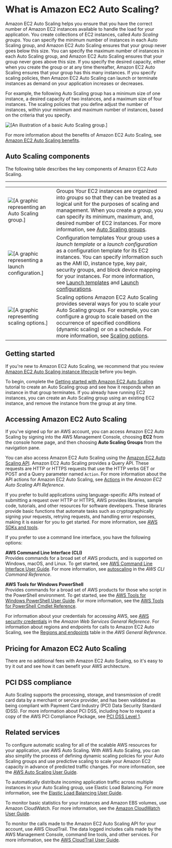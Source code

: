 # What is Amazon EC2 Auto Scaling?<a name="what-is-amazon-ec2-auto-scaling"></a>

Amazon EC2 Auto Scaling helps you ensure that you have the correct number of Amazon EC2 instances available to handle the load for your application\. You create collections of EC2 instances, called *Auto Scaling groups*\. You can specify the minimum number of instances in each Auto Scaling group, and Amazon EC2 Auto Scaling ensures that your group never goes below this size\. You can specify the maximum number of instances in each Auto Scaling group, and Amazon EC2 Auto Scaling ensures that your group never goes above this size\. If you specify the desired capacity, either when you create the group or at any time thereafter, Amazon EC2 Auto Scaling ensures that your group has this many instances\. If you specify scaling policies, then Amazon EC2 Auto Scaling can launch or terminate instances as demand on your application increases or decreases\.

For example, the following Auto Scaling group has a minimum size of one instance, a desired capacity of two instances, and a maximum size of four instances\. The scaling policies that you define adjust the number of instances, within your minimum and maximum number of instances, based on the criteria that you specify\.

![\[An illustration of a basic Auto Scaling group.\]](http://docs.aws.amazon.com/autoscaling/ec2/userguide/images/as-basic-diagram.png)

For more information about the benefits of Amazon EC2 Auto Scaling, see [Amazon EC2 Auto Scaling benefits](auto-scaling-benefits.md)\.

## Auto Scaling components<a name="as-component-intro"></a>

The following table describes the key components of Amazon EC2 Auto Scaling\.


****  

|  |  | 
| --- |--- |
|  ![\[A graphic representing an Auto Scaling group.\]](http://docs.aws.amazon.com/autoscaling/ec2/userguide/images/group-graphic.png)  |   Groups Your EC2 instances are organized into *groups* so that they can be treated as a logical unit for the purposes of scaling and management\. When you create a group, you can specify its minimum, maximum, and, desired number of EC2 instances\. For more information, see [Auto Scaling groups](AutoScalingGroup.md)\.   | 
|  ![\[A graphic representing a launch configuration.\]](http://docs.aws.amazon.com/autoscaling/ec2/userguide/images/launch-configuration-graphic.png)  |   Configuration templates Your group uses a *launch template* or a *launch configuration* as a configuration template for its EC2 instances\. You can specify information such as the AMI ID, instance type, key pair, security groups, and block device mapping for your instances\. For more information, see [Launch templates](LaunchTemplates.md) and [Launch configurations](LaunchConfiguration.md)\.   | 
|  ![\[A graphic representing scaling options.\]](http://docs.aws.amazon.com/autoscaling/ec2/userguide/images/scaling-plan-graphic.png)  |   Scaling options Amazon EC2 Auto Scaling provides several ways for you to scale your Auto Scaling groups\. For example, you can configure a group to scale based on the occurrence of specified conditions \(dynamic scaling\) or on a schedule\. For more information, see [Scaling options](scaling_plan.md#scaling_typesof)\.   | 

## Getting started<a name="what-is-auto-scaling-next-steps"></a>

If you're new to Amazon EC2 Auto Scaling, we recommend that you review [Amazon EC2 Auto Scaling instance lifecycle](AutoScalingGroupLifecycle.md) before you begin\.

To begin, complete the [Getting started with Amazon EC2 Auto Scaling](GettingStartedTutorial.md) tutorial to create an Auto Scaling group and see how it responds when an instance in that group terminates\. If you already have running EC2 instances, you can create an Auto Scaling group using an existing EC2 instance, and remove the instance from the group at any time\.

## Accessing Amazon EC2 Auto Scaling<a name="access-as"></a>

If you've signed up for an AWS account, you can access Amazon EC2 Auto Scaling by signing into the AWS Management Console, choosing **EC2** from the console home page, and then choosing **Auto Scaling Groups** from the navigation pane\.

You can also access Amazon EC2 Auto Scaling using the [Amazon EC2 Auto Scaling API](https://docs.aws.amazon.com/autoscaling/ec2/APIReference/)\. Amazon EC2 Auto Scaling provides a Query API\. These requests are HTTP or HTTPS requests that use the HTTP verbs GET or POST and a Query parameter named `Action`\. For more information about the API actions for Amazon EC2 Auto Scaling, see [Actions](https://docs.aws.amazon.com/autoscaling/ec2/APIReference/API_Operations.html) in the *Amazon EC2 Auto Scaling API Reference*\.

If you prefer to build applications using language\-specific APIs instead of submitting a request over HTTP or HTTPS, AWS provides libraries, sample code, tutorials, and other resources for software developers\. These libraries provide basic functions that automate tasks such as cryptographically signing your requests, retrying requests, and handling error responses, making it is easier for you to get started\. For more information, see [AWS SDKs and tools](https://aws.amazon.com/tools/)\.

If you prefer to use a command line interface, you have the following options:

**AWS Command Line Interface \(CLI\)**  
Provides commands for a broad set of AWS products, and is supported on Windows, macOS, and Linux\. To get started, see [AWS Command Line Interface User Guide](https://docs.aws.amazon.com/cli/latest/userguide/)\. For more information, see [autoscaling](https://docs.aws.amazon.com/cli/latest/reference/autoscaling/index.html) in the *AWS CLI Command Reference*\.

**AWS Tools for Windows PowerShell**  
Provides commands for a broad set of AWS products for those who script in the PowerShell environment\. To get started, see the [AWS Tools for Windows PowerShell User Guide](https://docs.aws.amazon.com/powershell/latest/userguide/)\. For more information, see the [AWS Tools for PowerShell Cmdlet Reference](https://docs.aws.amazon.com/powershell/latest/reference/Index.html)\.

For information about your credentials for accessing AWS, see [AWS security credentials](https://docs.aws.amazon.com/general/latest/gr/aws-security-credentials.html) in the *Amazon Web Services General Reference*\. For information about regions and endpoints for calls to Amazon EC2 Auto Scaling, see the [Regions and endpoints](https://docs.aws.amazon.com/general/latest/gr/as.html) table in the *AWS General Reference*\. 

## Pricing for Amazon EC2 Auto Scaling<a name="as-pricing"></a>

There are no additional fees with Amazon EC2 Auto Scaling, so it's easy to try it out and see how it can benefit your AWS architecture\.

## PCI DSS compliance<a name="pci-dss-compliance"></a>

Auto Scaling supports the processing, storage, and transmission of credit card data by a merchant or service provider, and has been validated as being compliant with Payment Card Industry \(PCI\) Data Security Standard \(DSS\)\. For more information about PCI DSS, including how to request a copy of the AWS PCI Compliance Package, see [PCI DSS Level 1](https://aws.amazon.com/compliance/pci-dss-level-1-faqs/)\. 

## Related services<a name="related-services"></a>

To configure automatic scaling for all of the scalable AWS resources for your application, use AWS Auto Scaling\. With AWS Auto Scaling, you can also simplify the process of defining dynamic scaling policies for your Auto Scaling groups and use predictive scaling to scale your Amazon EC2 capacity in advance of predicted traffic changes\. For more information, see the [AWS Auto Scaling User Guide](https://docs.aws.amazon.com/autoscaling/plans/userguide/)\. 

To automatically distribute incoming application traffic across multiple instances in your Auto Scaling group, use Elastic Load Balancing\. For more information, see the [Elastic Load Balancing User Guide](https://docs.aws.amazon.com/elasticloadbalancing/latest/userguide/)\.

To monitor basic statistics for your instances and Amazon EBS volumes, use Amazon CloudWatch\. For more information, see the [Amazon CloudWatch User Guide](https://docs.aws.amazon.com/AmazonCloudWatch/latest/monitoring/)\.

To monitor the calls made to the Amazon EC2 Auto Scaling API for your account, use AWS CloudTrail\. The data logged includes calls made by the AWS Management Console, command line tools, and other services\. For more information, see the [AWS CloudTrail User Guide](https://docs.aws.amazon.com/awscloudtrail/latest/userguide/)\.